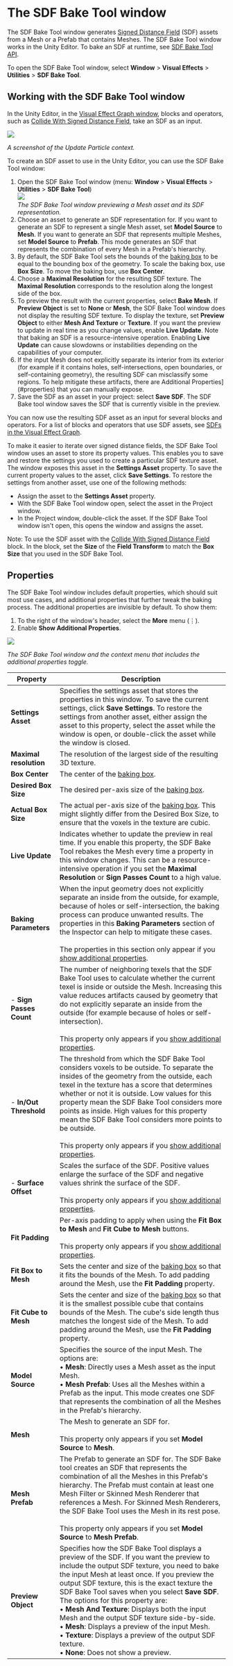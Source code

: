 # The SDF Bake Tool window

The SDF Bake Tool window generates [Signed Distance Field](sdf-in-vfx-graph.md) (SDF) assets from a Mesh or a Prefab that contains Meshes. The SDF Bake Tool window works in the Unity Editor. To bake an SDF at runtime, see [SDF Bake Tool API](sdf-bake-tool-api.md).

To open the SDF Bake Tool window, select **Window** > **Visual Effects** > **Utilities** > **SDF Bake Tool**.

## Working with the SDF Bake Tool window

In the Unity Editor, in the [Visual Effect Graph window](VisualEffectGraphWindow.md), blocks and operators, such as [Collide With Signed Distance Field](Block-CollideWithSignedDistanceField.md), take an SDF as an input.

![](Images/sdf-update-particle-context.png)

*A screenshot of the Update Particle context.*

To create an SDF asset to use in the Unity Editor, you can use the SDF Bake Tool window:

1. Open the SDF Bake Tool window (menu: **Window** > **Visual Effects** > **Utilities** > **SDF Bake Tool**)<br/>![](Images/sdf-bake-tool-window.png)<br/>*The SDF Bake Tool window previewing a Mesh asset and its SDF representation.*
2. Choose an asset to generate an SDF representation for. If you want to generate an SDF to represent a single Mesh asset, set **Model Source** to **Mesh**. If you want to generate an SDF that represents multiple Meshes, set **Model Source** to **Prefab**. This mode generates an SDF that represents the combination of every Mesh in a Prefab's hierarchy.
3. By default, the SDF Bake Tool sets the bounds of the [baking box](sdf-bake-tool.md#baking-box) to be equal to the bounding box of the geometry. To scale the baking box, use **Box Size**. To move the baking box, use **Box Center**.
4. Choose a **Maximal Resolution** for the resulting SDF texture. The **Maximal Resolution** corresponds to the resolution along the longest side of the box.
5. To preview the result with the current properties, select **Bake Mesh**. If **Preview Object** is set to **None** or **Mesh**, the SDF Bake Tool window does not display the resulting SDF texture. To display the texture, set **Preview Object** to either **Mesh And Texture** or **Texture**. If you want the preview to update in real time as you change values, enable **Live Update**. Note that baking an SDF is a resource-intensive operation. Enabling **Live Update** can cause slowdowns or instabilities depending on the capabilities of your computer.
6. If the input Mesh does not explicitly separate its interior from its exterior (for example if it contains holes, self-intersections, open boundaries, or self-containing geometry), the resulting SDF can misclassify some regions. To help mitigate these artifacts, there are Additional Properties](#properties) that you can manually expose.
7. Save the SDF as an asset in your project: select **Save SDF**. The SDF Bake tool window saves the SDF that is currently visible in the preview.

You can now use the resulting SDF asset as an input for several blocks and operators. For a list of blocks and operators that use SDF assets, see [SDFs in the Visual Effect Graph](sdf-in-vfx-graph.md).

To make it easier to iterate over signed distance fields, the SDF Bake Tool window uses an asset to store its property values. This enables you to save and restore the settings you used to create a particular SDF texture asset. The window exposes this asset in the **Settings Asset** property. To save the current property values to the asset, click **Save Settings**. To restore the settings from another asset, use one of the following methods:
* Assign the asset to the **Settings Asset** property.
* With the SDF Bake Tool window open, select the asset in the Project window.
* In the Project window, double-click the asset. If the SDF Bake Tool window isn't open, this opens the window and assigns the asset.

Note: To use the SDF asset with the [Collide With Signed Distance Field](Block-CollideWithSignedDistanceField.md) block. In the block, set the **Size** of the **Field Transform** to match the **Box Size** that you used in the SDF Bake Tool.

## Properties

The SDF Bake Tool window includes default properties, which should suit most use cases, and additional properties that further tweak the baking process. The additional properties are invisible by default. To show them:

1. To the right of the window's header, select the **More** menu (&#8942;).
2. Enable **Show Additional Properties**.

![](Images/sdf-bake-tool-additional-properties.png)

*The SDF Bake Tool window and the context menu that includes the additional properties toggle.*

| **Property**            | **Description**                                              |
| ----------------------- | ------------------------------------------------------------ |
| **Settings Asset**      | Specifies the settings asset that stores the properties in this window. To save the current settings, click **Save Settings**. To restore the settings from another asset, either assign the asset to this property, select the asset while the window is open, or double-click the asset while the window is closed. |
| **Maximal resolution**  | The resolution of the largest side of the resulting 3D texture. |
| **Box Center**          | The center of the [baking box](sdf-bake-tool.md#baking-box). |
| **Desired Box Size**    | The desired per-axis size of the [baking box](sdf-bake-tool.md#baking-box). |
| **Actual Box Size**     | The actual per-axis size of the [baking box](sdf-bake-tool.md#baking-box). This might slightly differ from the Desired Box Size, to ensure that the voxels in the texture are cubic.|
| **Live Update**         | Indicates whether to update the preview in real time. If you enable this property, the SDF Bake Tool rebakes the Mesh every time a property in this window changes. This can be a resource-intensive operation if you set the **Maximal Resolution** or **Sign Passes Count** to a high value. |
| **Baking Parameters**   | When the input geometry does not explicitly separate an inside from the outside, for example, because of holes or self-intersection, the baking process can produce unwanted results. The properties in this **Baking Parameters** section of the Inspector can help to mitigate these cases.<br/><br/>The properties in this section only appear if you [show additional properties](#properties). |
| - **Sign Passes Count** | The number of neighboring texels that the SDF Bake Tool uses to calculate whether the current texel is inside or outside the Mesh. Increasing this value reduces artifacts caused by geometry that do not explicitly separate an inside from the outside (for example because of holes or self-intersection).<br/><br/>This property only appears if you [show additional properties](#properties). |
| - **In/Out Threshold**  | The threshold from which the SDF Bake Tool considers voxels to be outside. To separate the insides of the geometry from the outside, each texel in the texture has a score that determines whether or not it is outside. Low values for this property mean the SDF Bake Tool considers more points as inside. High values for this property mean the SDF Bake Tool considers more points to be outside.<br/><br/>This property only appears if you [show additional properties](#properties). |
| - **Surface Offset**    | Scales the surface of the SDF. Positive values enlarge the surface of the SDF and negative values shrink the surface of the SDF.<br/><br/>This property only appears if you [show additional properties](#properties). |
| **Fit Padding**         | Per-axis padding to apply when using the **Fit Box to Mesh** and **Fit Cube to Mesh** buttons.  <br/><br/>This property only appears if you [show additional properties](#properties). |
| **Fit Box to Mesh**     | Sets the center and size of the [baking box](sdf-bake-tool.md#baking-box) so that it fits the bounds of the Mesh. To add padding around the Mesh, use the **Fit Padding** property. |
| **Fit Cube to Mesh**    | Sets the center and size of the [baking box](sdf-bake-tool.md#baking-box) so that it is the smallest possible cube that contains bounds of the Mesh. The cube's side length thus matches the longest side of the Mesh. To add padding around the Mesh, use the **Fit Padding** property. |
| **Model Source**        | Specifies the source of the input Mesh. The options are:<br/>&#8226; **Mesh**: Directly uses a Mesh asset as the input Mesh.<br/>&#8226; **Mesh Prefab**: Uses all the Meshes within a Prefab as the input. This mode creates one SDF that represents the combination of all the Meshes in the Prefab's hierarchy. |
| **Mesh**                | The Mesh to generate an SDF for.<br/><br/>This property only appears if you set **Model Source** to **Mesh**. |
| **Mesh Prefab**         | The Prefab to generate an SDF for. The SDF Bake tool creates an SDF that represents the combination of all the Meshes in this Prefab's hierarchy. The Prefab must contain at least one Mesh Filter or Skinned Mesh Renderer that references a Mesh. For Skinned Mesh Renderers, the SDF Bake Tool uses the Mesh in its rest pose.<br/><br/>This property only appears if you set **Model Source** to **Mesh Prefab**. |
| **Preview Object**      | Specifies how the SDF Bake Tool displays a preview of the SDF. If you want the preview to include the output SDF texture, you need to bake the input Mesh at least once. If you preview the output SDF texture, this is the exact texture the SDF Bake Tool saves when you select **Save SDF**. The options for this property are:<br/>&#8226; **Mesh And Texture**: Displays both the input Mesh and the output SDF texture side-by-side. <br/>&#8226; **Mesh**: Displays a preview of the input Mesh.<br/>&#8226; **Texture**: Displays a preview of the output SDF texture.<br/>&#8226; **None**: Does not show a preview. |
